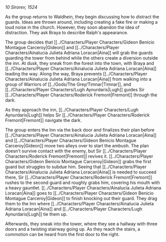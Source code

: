 *10 Sirorev, 1524*

As the group returns to Waldhein, they begin discussing how to distract the guards. Ideas are thrown around, including creating a fake fire or making a loud noise in the church. However, they soon abandon the idea of distraction. They ask Braya to describe Ralph's appearance.

The group decides that [[../Characters/Player Characters/Gideon Benicio Montague Carceroy|Gideon]] and [[../Characters/Player Characters/Ainalucia Julieta Adriana Loracan|Aina]] will grab the guards guarding the tower from behind while the others create a diversion outside the inn. At dusk, they sneak from the forest into the town, with Braya and [[../Characters/Player Characters/Ainalucia Julieta Adriana Loracan|Aina]] leading the way. Along the way, Braya prevents [[../Characters/Player Characters/Ainalucia Julieta Adriana Loracan|Aina]] from walking into a group of Warriors of [[../Gods/The Grey/Timnar|Timnar]], and [[../Characters/Player Characters/Lugh Aynurdaris|Lugh]] guides Sir [[../Characters/Player Characters/Roderick Fremont|Fremont]] through the dark.

As they approach the inn, [[../Characters/Player Characters/Lugh Aynurdaris|Lugh]] helps Sir [[../Characters/Player Characters/Roderick Fremont|Fremont]] navigate the dark.

The group enters the Inn via the back door and finalizes their plan before [[../Characters/Player Characters/Ainalucia Julieta Adriana Loracan|Aina]] and [[../Characters/Player Characters/Gideon Benicio Montague Carceroy|Gideon]] move two alleys over to start the ambush. The plan doesn't survive contact with the enemy, but Sir [[../Characters/Player Characters/Roderick Fremont|Fremont]] revives it. [[../Characters/Player Characters/Gideon Benicio Montague Carceroy|Gideon]] grabs the first guard but struggles to subdue him. Seeing that [[../Characters/Player Characters/Ainalucia Julieta Adriana Loracan|Aina]] is needed to succeed there, Sir [[../Characters/Player Characters/Roderick Fremont|Fremont]] rushes to the second guard and roughly grabs him, covering his mouth with a heavy gauntlet. [[../Characters/Player Characters/Ainalucia Julieta Adriana Loracan|Aina]] goes to [[../Characters/Player Characters/Gideon Benicio Montague Carceroy|Gideon]] to finish knocking out their guard. They drag them to the Inn where [[../Characters/Player Characters/Ainalucia Julieta Adriana Loracan|Aina]] and [[../Characters/Player Characters/Lugh Aynurdaris|Lugh]] tie them up.

Afterwards, they sneak into the tower, where they see a hallway with three doors and a twisting stairway going up. As they reach the stairs, a commotion can be heard from the first door to the right.